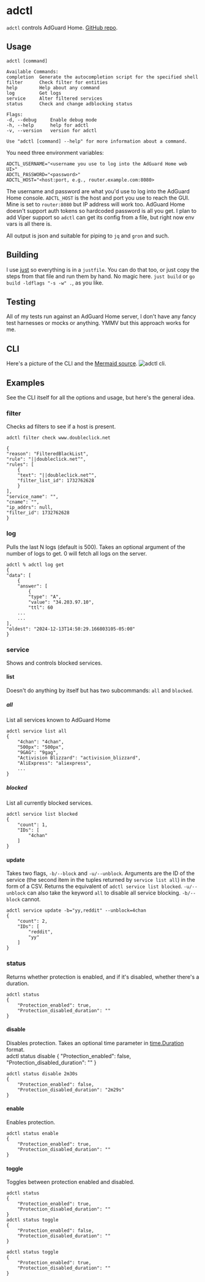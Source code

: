 # adctl

`adctl` controls AdGuard Home.  [GitHub repo](https://github.com/ewosborne/adctl).


## Usage
    adctl [command]

    Available Commands:
    completion  Generate the autocompletion script for the specified shell
    filter      Check filter for entities
    help        Help about any command
    log         Get logs
    service     Alter filtered services
    status      Check and change adblocking status

    Flags:
    -d, --debug     Enable debug mode
    -h, --help      help for adctl
    -v, --version   version for adctl

    Use "adctl [command] --help" for more information about a command.

You need three environment variables: 

    ADCTL_USERNAME="<username you use to log into the AdGuard Home web UI>"
    ADCTL_PASSWORD="<password>"
    ADCTL_HOST="<host:port, e.g., router.example.com:8080>

The username and password are what you'd use to log into the AdGuard Home console. `ADCTL_HOST` is the host and port you use to reach the GUI.  Mine is set to `router:8080` but IP address will work too. AdGuard Home doesn't support auth tokens so hardcoded password is all you get. 
I plan to add Viper support so `adctl` can get its config from a file, but right now env vars is all there is.

All output is json and suitable for piping to `jq` and `gron` and such. 

## Building
I use [just](https://just.systems/) so everything is in a `justfile`. You can do that too, or just copy the steps from that file and run them by hand. No magic here. `just build` or `go build -ldflags "-s -w" .`, as you like.

## Testing
All of my tests run against an AdGuard Home server, I don't have any fancy test harnesses or mocks or anything. YMMV but this approach works for me.

## CLI
Here's a picture of the CLI and the [Mermaid source](cli.mermaid).
![adctl cli](cli.svg "adctl CLI").  

## Examples
See the CLI itself for all the options and usage, but here's the general idea.

### filter
Checks ad filters to see if a host is present.

    adctl filter check www.doubleclick.net

    {
    "reason": "FilteredBlackList",
    "rule": "||doubleclick.net^",
    "rules": [
        {
        "text": "||doubleclick.net^",
        "filter_list_id": 1732762628
        }
    ],
    "service_name": "",
    "cname": "",
    "ip_addrs": null,
    "filter_id": 1732762628
    }

### log
Pulls the last N logs (default is 500).  Takes an optional argument of the number of logs to get.  0 will fetch all logs on the server.

    adctl % adctl log get 
    {
    "data": [
        {
        "answer": [
            {
            "type": "A",
            "value": "34.203.97.10",
            "ttl": 60
        ...
        ...
    ],
    "oldest": "2024-12-13T14:50:29.166803105-05:00"
    }
     
### service
Shows and controls blocked services.
#### list
Doesn't do anything by itself but has two subcommands: `all` and `blocked`.

##### all
List all services known to AdGuard Home

    adctl service list all
    {
        "4chan": "4chan",
        "500px": "500px",
        "9GAG": "9gag",
        "Activision Blizzard": "activision_blizzard",
        "AliExpress": "aliexpress",
        ...
    }

##### blocked
List all currently blocked services.

    adctl service list blocked
    {
        "count": 1,
        "IDs": [
            "4chan"
        ]
    }



#### update
Takes two flags, `-b/--block` and `-u/--unblock`. Arguments are the ID of the service (the second item in the tuples returned by `service list all`) in the form of a CSV. Returns the equivalent of `adctl service list blocked`. `-u/--unblock` can also take the keyword `all` to disable all service blocking.  `-b/--block` cannot.

    adctl service update -b="yy,reddit" --unblock=4chan
    {
        "count": 2,
        "IDs": [
            "reddit",
            "yy"
        ]
    }

### status
Returns whether protection is enabled, and if it's disabled, whether there's a duration.

    adctl status
    {
        "Protection_enabled": true,
        "Protection_disabled_duration": ""
    }

#### disable
Disables protection. Takes an optional time parameter in [time.Duration](https://pkg.go.dev/time#ParseDuration) format.  
    adctl status disable
    {
        "Protection_enabled": false,
        "Protection_disabled_duration": ""
    }

    adctl status disable 2m30s
    {
        "Protection_enabled": false,
        "Protection_disabled_duration": "2m29s"
    }

#### enable
Enables protection.

    adctl status enable
    {
        "Protection_enabled": true,
        "Protection_disabled_duration": ""
    }

#### toggle
Toggles between protection enabled and disabled.

    adctl status
    {
        "Protection_enabled": true,
        "Protection_disabled_duration": ""
    }
    adctl status toggle
    {
        "Protection_enabled": false,
        "Protection_disabled_duration": ""
    }

    adctl status toggle 
    {
        "Protection_enabled": true,
        "Protection_disabled_duration": ""
    }

